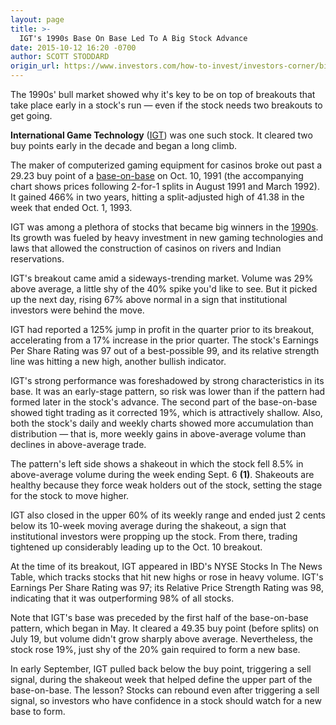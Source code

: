 ```yaml
---
layout: page
title: >-
  IGT's 1990s Base On Base Led To A Big Stock Advance
date: 2015-10-12 16:20 -0700
author: SCOTT STODDARD
origin_url: https://www.investors.com/how-to-invest/investors-corner/big-winners-in-1990s-bull-market
---
```





The 1990s' bull market showed why it's key to be on top of breakouts that take place early in a stock's run — even if the stock needs two breakouts to get going.


**International Game Technology** ([IGT](https://research.investors.com/quote.aspx?symbol=IGT)) was one such stock. It cleared two buy points early in the decade and began a long climb.


The maker of computerized gaming equipment for casinos broke out past a 29.23 buy point of a [base-on-base](http://education.investors.com/investors-corner/771399-base-on-base-breakout-yield-big-gains.htm) on Oct. 10, 1991 (the accompanying chart shows prices following 2-for-1 splits in August 1991 and March 1992). It gained 466% in two years, hitting a split-adjusted high of 41.38 in the week that ended Oct. 1, 1993.


IGT was among a plethora of stocks that became big winners in the [1990s](http://education.investors.com/investors-corner/774324-cisco-systems-winning-base.htm). Its growth was fueled by heavy investment in new gaming technologies and laws that allowed the construction of casinos on rivers and Indian reservations.


IGT's breakout came amid a sideways-trending market. Volume was 29% above average, a little shy of the 40% spike you'd like to see. But it picked up the next day, rising 67% above normal in a sign that institutional investors were behind the move.


IGT had reported a 125% jump in profit in the quarter prior to its breakout, accelerating from a 17% increase in the prior quarter. The stock's Earnings Per Share Rating was 97 out of a best-possible 99, and its relative strength line was hitting a new high, another bullish indicator.


IGT's strong performance was foreshadowed by strong characteristics in its base. It was an early-stage pattern, so risk was lower than if the pattern had formed later in the stock's advance. The second part of the base-on-base showed tight trading as it corrected 19%, which is attractively shallow. Also, both the stock's daily and weekly charts showed more accumulation than distribution — that is, more weekly gains in above-average volume than declines in above-average trade.


The pattern's left side shows a shakeout in which the stock fell 8.5% in above-average volume during the week ending Sept. 6 **(1)**. Shakeouts are healthy because they force weak holders out of the stock, setting the stage for the stock to move higher.


IGT also closed in the upper 60% of its weekly range and ended just 2 cents below its 10-week moving average during the shakeout, a sign that institutional investors were propping up the stock. From there, trading tightened up considerably leading up to the Oct. 10 breakout.


At the time of its breakout, IGT appeared in IBD's NYSE Stocks In The News Table, which tracks stocks that hit new highs or rose in heavy volume. IGT's Earnings Per Share Rating was 97; its Relative Price Strength Rating was 98, indicating that it was outperforming 98% of all stocks.


Note that IGT's base was preceded by the first half of the base-on-base pattern, which began in May. It cleared a 49.35 buy point (before splits) on July 19, but volume didn't grow sharply above average. Nevertheless, the stock rose 19%, just shy of the 20% gain required to form a new base.


In early September, IGT pulled back below the buy point, triggering a sell signal, during the shakeout week that helped define the upper part of the base-on-base. The lesson? Stocks can rebound even after triggering a sell signal, so investors who have confidence in a stock should watch for a new base to form.





